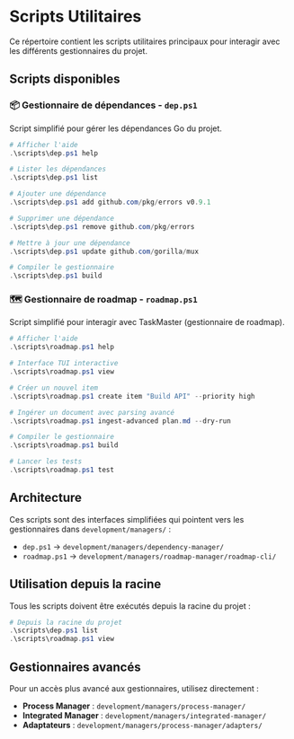 # Scripts Utilitaires

Ce répertoire contient les scripts utilitaires principaux pour interagir avec les différents gestionnaires du projet.

## Scripts disponibles

### 📦 Gestionnaire de dépendances - `dep.ps1`

Script simplifié pour gérer les dépendances Go du projet.

```powershell
# Afficher l'aide
.\scripts\dep.ps1 help

# Lister les dépendances
.\scripts\dep.ps1 list

# Ajouter une dépendance
.\scripts\dep.ps1 add github.com/pkg/errors v0.9.1

# Supprimer une dépendance
.\scripts\dep.ps1 remove github.com/pkg/errors

# Mettre à jour une dépendance
.\scripts\dep.ps1 update github.com/gorilla/mux

# Compiler le gestionnaire
.\scripts\dep.ps1 build
```

### 🗺️ Gestionnaire de roadmap - `roadmap.ps1`

Script simplifié pour interagir avec TaskMaster (gestionnaire de roadmap).

```powershell
# Afficher l'aide
.\scripts\roadmap.ps1 help

# Interface TUI interactive
.\scripts\roadmap.ps1 view

# Créer un nouvel item
.\scripts\roadmap.ps1 create item "Build API" --priority high

# Ingérer un document avec parsing avancé
.\scripts\roadmap.ps1 ingest-advanced plan.md --dry-run

# Compiler le gestionnaire
.\scripts\roadmap.ps1 build

# Lancer les tests
.\scripts\roadmap.ps1 test
```

## Architecture

Ces scripts sont des interfaces simplifiées qui pointent vers les gestionnaires dans `development/managers/` :

- `dep.ps1` → `development/managers/dependency-manager/`
- `roadmap.ps1` → `development/managers/roadmap-manager/roadmap-cli/`

## Utilisation depuis la racine

Tous les scripts doivent être exécutés depuis la racine du projet :

```powershell
# Depuis la racine du projet
.\scripts\dep.ps1 list
.\scripts\roadmap.ps1 view
```

## Gestionnaires avancés

Pour un accès plus avancé aux gestionnaires, utilisez directement :

- **Process Manager** : `development/managers/process-manager/`
- **Integrated Manager** : `development/managers/integrated-manager/`
- **Adaptateurs** : `development/managers/process-manager/adapters/`
